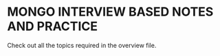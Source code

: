 # MONGO INTERVIEW BASED NOTES AND PRACTICE

Check out all the topics required in the overview file.

